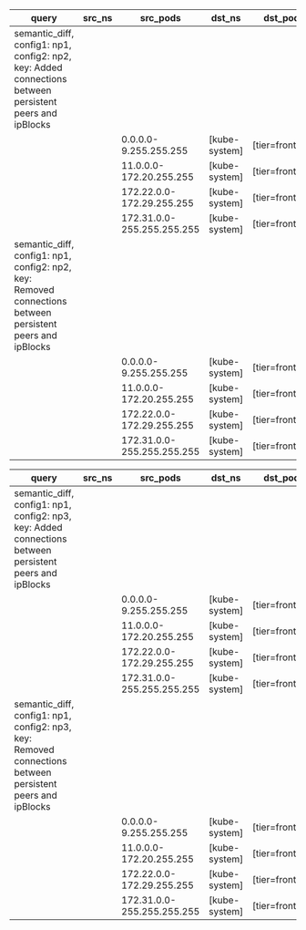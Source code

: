 |query|src_ns|src_pods|dst_ns|dst_pods|connection|
|---|---|---|---|---|---|
|semantic_diff, config1: np1, config2: np2, key: Added connections between persistent peers and ipBlocks||||||
|||0.0.0.0-9.255.255.255|[kube-system]|[tier=frontend]|TCP 53|
|||11.0.0.0-172.20.255.255|[kube-system]|[tier=frontend]|TCP 53|
|||172.22.0.0-172.29.255.255|[kube-system]|[tier=frontend]|TCP 53|
|||172.31.0.0-255.255.255.255|[kube-system]|[tier=frontend]|TCP 53|
|semantic_diff, config1: np1, config2: np2, key: Removed connections between persistent peers and ipBlocks||||||
|||0.0.0.0-9.255.255.255|[kube-system]|[tier=frontend]|UDP 53|
|||11.0.0.0-172.20.255.255|[kube-system]|[tier=frontend]|UDP 53|
|||172.22.0.0-172.29.255.255|[kube-system]|[tier=frontend]|UDP 53|
|||172.31.0.0-255.255.255.255|[kube-system]|[tier=frontend]|UDP 53|

|query|src_ns|src_pods|dst_ns|dst_pods|connection|
|---|---|---|---|---|---|
|semantic_diff, config1: np1, config2: np3, key: Added connections between persistent peers and ipBlocks||||||
|||0.0.0.0-9.255.255.255|[kube-system]|[tier=frontend]|TCP 53|
|||11.0.0.0-172.20.255.255|[kube-system]|[tier=frontend]|TCP 53|
|||172.22.0.0-172.29.255.255|[kube-system]|[tier=frontend]|TCP 53|
|||172.31.0.0-255.255.255.255|[kube-system]|[tier=frontend]|TCP 53|
|semantic_diff, config1: np1, config2: np3, key: Removed connections between persistent peers and ipBlocks||||||
|||0.0.0.0-9.255.255.255|[kube-system]|[tier=frontend]|UDP 53|
|||11.0.0.0-172.20.255.255|[kube-system]|[tier=frontend]|UDP 53|
|||172.22.0.0-172.29.255.255|[kube-system]|[tier=frontend]|UDP 53|
|||172.31.0.0-255.255.255.255|[kube-system]|[tier=frontend]|UDP 53|


